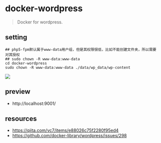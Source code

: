 # docker-wordpress
> Docker for wordpress.

## setting
```shell
## php5-fpm默认属于www-data用户组，但是其权限很低，比如不能创建文件夹，所以需要对其授权
## sudo chown -R www-data:www-data
cd docker-wordpress
sudo chown -R www-data:www-data ./data/wp_data/wp-content
````
![](https://ws4.sinaimg.cn/large/006tNc79ly1g2kmny2qhuj30iz04fwf7.jpg)

## preview
- http://localhost:9001/

## resources
- https://qiita.com/vc7/items/e88026c75f2280f95ed4
- https://github.com/docker-library/wordpress/issues/298